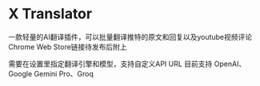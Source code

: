 # X Translator

一款轻量的AI翻译插件，可以批量翻译推特的原文和回复以及youtube视频评论
Chrome Web Store链接待发布后附上

需要在设置里指定翻译引擎和模型，支持自定义API URL
目前支持 OpenAI、Google Gemini Pro、Groq